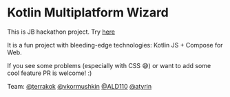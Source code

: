 # Kotlin Multiplatform Wizard

This is JB hackathon project.
Try [here](https://terrakok.github.io/kmp-web-wizard/)

It is a fun project with bleeding-edge technologies: Kotlin JS + Compose for Web.

If you see some problems (especially with CSS 😅) or want to add some cool feature PR is welcome! :)

Team:
[@terrakok](https://github.com/terrakok)
[@vkormushkin](https://github.com/vkormushkin)
[@ALD110](https://github.com/ALD110)
[@atyrin](https://github.com/atyrin)